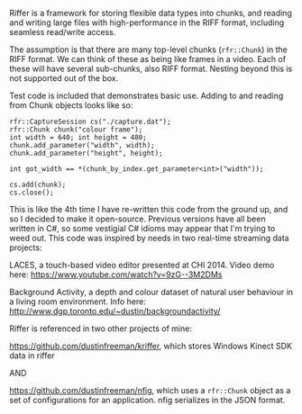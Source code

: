 Riffer is a framework for storing flexible data types into chunks, and reading and writing large files with high-performance in the RIFF format, including seamless read/write access.

The assumption is that there are many top-level chunks (```rfr::Chunk```) in the RIFF format. We can think of these as being like frames in a video.
Each of these will have several sub-chunks, also RIFF format. Nesting beyond this is not supported out of the box.

Test code is included that demonstrates basic use. Adding to and reading from Chunk objects looks like so:
    
    rfr::CaptureSession cs("./capture.dat");
    rfr::Chunk chunk("colour frame");
    int width = 640; int height = 480;
    chunk.add_parameter("width", width);
    chunk.add_parameter("height", height);
    
    int got_width == *(chunk_by_index.get_parameter<int>("width"));
    
    cs.add(chunk);
    cs.close();


This is like the 4th time I have re-written this code from the ground up, and so I decided to make it open-source. Previous versions have all been written in C#, so some vestigial C# idioms may appear that I'm trying to weed out. This code was inspired by needs in two real-time streaming data projects:

LACES, a touch-based video editor presented at CHI 2014. Video demo here: https://www.youtube.com/watch?v=9zG--3M2DMs

Background Activity, a depth and colour dataset of natural user behaviour in a living room environment. Info here: http://www.dgp.toronto.edu/~dustin/backgroundactivity/


Riffer is referenced in two other projects of mine:

https://github.com/dustinfreeman/kriffer, which stores Windows Kinect SDK data in riffer

AND

https://github.com/dustinfreeman/nfig, which uses a ```rfr::Chunk``` object as a set of configurations for an application. nfig serializes in the JSON format. 


